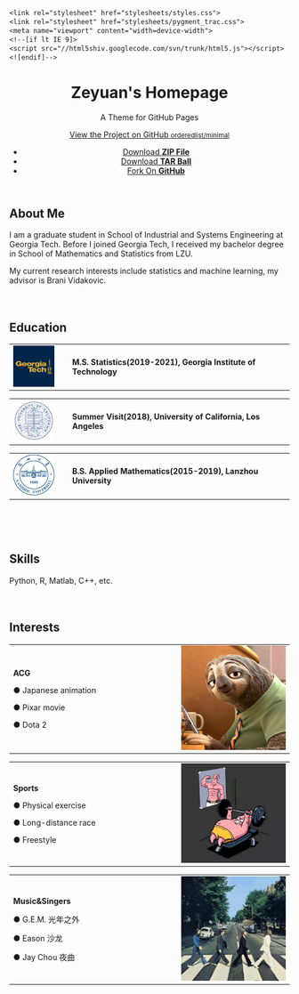 <html>
  <head>
    <meta charset="utf-8">
    <meta http-equiv="X-UA-Compatible" content="chrome=1">
    <title>Minimal by Steve Smith</title>

    <link rel="stylesheet" href="stylesheets/styles.css">
    <link rel="stylesheet" href="stylesheets/pygment_trac.css">
    <meta name="viewport" content="width=device-width">
    <!--[if lt IE 9]>
    <script src="//html5shiv.googlecode.com/svn/trunk/html5.js"></script>
    <![endif]-->
  </head>
  <body>
    <div class="wrapper">
      <header>
        <h1>Zeyuan's Homepage</h1>
        <p>A Theme for GitHub Pages</p>
        <p class="view"><a href="http://github.com/orderedlist/minimal">View the Project on GitHub <small>orderedlist/minimal</small></a></p>
        <ul>
          <li><a href="https://github.com/orderedlist/minimal/zipball/master">Download <strong>ZIP File</strong></a></li>
          <li><a href="https://github.com/orderedlist/minimal/tarball/master">Download <strong>TAR Ball</strong></a></li>
          <li><a href="http://github.com/orderedlist/minimal">Fork On <strong>GitHub</strong></a></li>
        </ul>
      </header>
      
## About Me
I am a graduate student in School of Industrial and Systems Engineering at Georgia Tech. Before I joined Georgia Tech, I received my bachelor degree in School of Mathematics and Statistics from LZU. 

My current research interests include statistics and machine learning, my advisor is Brani Vidakovic.<br/><br/><br/>

## Education
<table border="0">
  <tr>
    <td width="20%">
      <img src="/GT logo.jpg" width="80%">
    </td>
    <td width="75%">
      <p><b>M.S. Statistics(2019-2021), Georgia Institute of Technology</b></p>
    </td>
  </tr>
</table>

<table border="0">
  <tr>
    <td width="20%">
      <img src="/UCLA.png" width="80%">
    </td>
    <td width="75%">
      <p><b>Summer Visit(2018), University of California, Los Angeles</b></p>
    </td>
  </tr>
</table>

<table border="0">
  <tr>
    <td width="20%">
      <img src="/lzu.jpg" width="80%">
    </td>
    <td width="75%">
      <p><b>B.S. Applied Mathematics(2015-2019), Lanzhou University</b></p>
    </td>
  </tr>
</table><br/><br/><br/>

## Skills

Python, R, Matlab, C++, etc.<br/><br/><br/>

## Interests

<table border="0">
  <tr>
    <td width="60%">
      <p><b>ACG</b></p>
      <p>● Japanese animation</p>
      <p>● Pixar movie</p>
      <p>● Dota 2</p>
    </td>
    <td width="40%">
      <img src="/sloth.JPG" width="200%">      
    </td>
  </tr>
</table>

<table border="0">
  <tr>
    <td width="60%">
      <p><b>Sports</b></p> 
      <p>● Physical exercise</p>
      <p>● Long-distance race</p>
      <p>● Freestyle</p>
    </td>
    <td width="40%">
      <img src="/exercise.PNG" width="200%">      
    </td>
  </tr>
</table>

<table border="0">
  <tr>
    <td width="60%">
      <p><b>Music&Singers</b></p> 
      <p>● G.E.M. 光年之外</p>
      <p>● Eason 沙龙</p>
      <p>● Jay Chou 夜曲</p>
    </td>
    <td width="40%">
      <img src="/the Beatles.JPG" width="200%">      
    </td>
  </tr>
</table>
